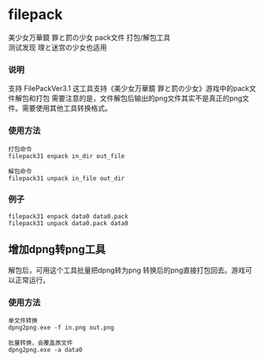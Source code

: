 # filepack
美少女万華鏡 罪と罰の少女 pack文件 打包/解包工具  
测试发现 理と迷宫の少女也适用

### 说明
支持 FilePackVer3.1
这工具支持《美少女万華鏡 罪と罰の少女》游戏中的pack文件解包和打包
需要注意的是，文件解包后输出的png文件其实不是真正的png文件。需要使用其他工具转换格式。

### 使用方法
```
打包命令
filepack31 enpack in_dir out_file

解包命令
filepack31 unpack in_file out_dir
```

### 例子
```
filepack31 enpack data0 data0.pack
filepack31 unpack data0.pack data0
```

## 增加dpng转png工具
解包后，可用这个工具批量把dpng转为png
转换后的png直接打包回去。游戏可以正常运行。

### 使用方法
```
单文件转换
dpng2png.exe -f in.png out.png

批量转换，会覆盖原文件
dpng2png.exe -a data0
```
